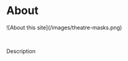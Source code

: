 <!-- ======================================================================
--- Search engine
title:          About
keywords:       about this site
description:    About this site.
--- Menu system
order:          100
text:           About
hidden:         false
umbel:          false
--- Page properties
id:             
document:       
layout:         
---$-left:         
======================================================================= -->

# About

<div class="text-center">
![About this site](/images/theatre-masks.png)
</div>

<p>&nbsp;</p>

Description
